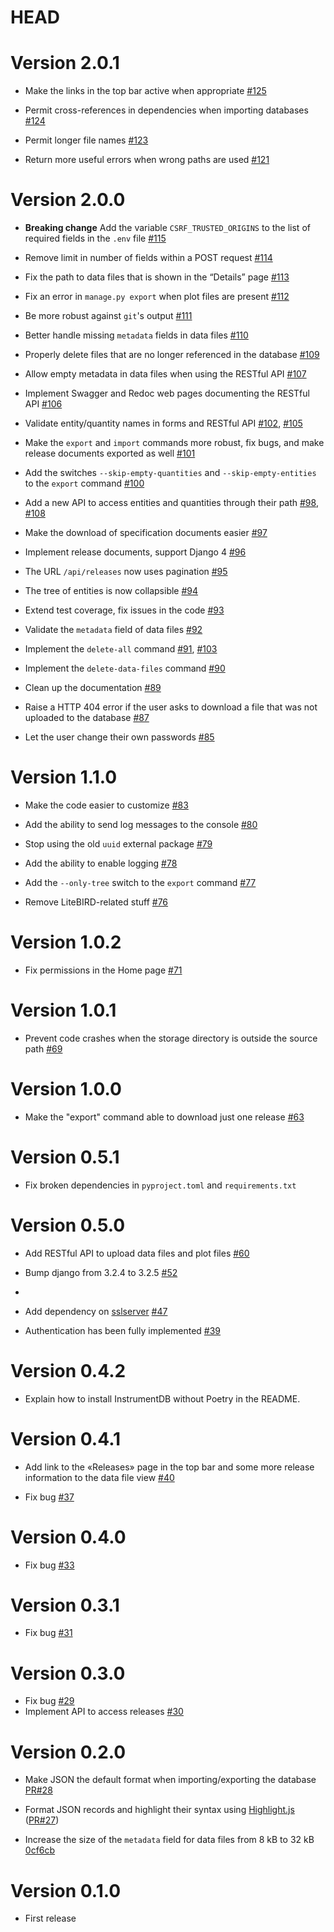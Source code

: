 # HEAD

# Version 2.0.1

-   Make the links in the top bar active when appropriate [#125](https://github.com/ziotom78/instrumentdb/pull/125)

-   Permit cross-references in dependencies when importing databases [#124](https://github.com/ziotom78/instrumentdb/pull/124)

-   Permit longer file names [#123](https://github.com/ziotom78/instrumentdb/pull/123)

-   Return more useful errors when wrong paths are used [#121](https://github.com/ziotom78/instrumentdb/pull/121)

# Version 2.0.0

-   **Breaking change** Add the variable `CSRF_TRUSTED_ORIGINS` to the list of required fields in the `.env` file [#115](https://github.com/ziotom78/instrumentdb/pull/115)

-   Remove limit in number of fields within a POST request [#114](https://github.com/ziotom78/instrumentdb/pull/114)

-   Fix the path to data files that is shown in the “Details” page [#113](https://github.com/ziotom78/instrumentdb/pull/113)

-   Fix an error in `manage.py export` when plot files are present [#112](https://github.com/ziotom78/instrumentdb/pull/112)

-   Be more robust against `git`'s output [#111](https://github.com/ziotom78/instrumentdb/pull/111)

-   Better handle missing `metadata` fields in data files [#110](https://github.com/ziotom78/instrumentdb/pull/110)

-   Properly delete files that are no longer referenced in the database [#109](https://github.com/ziotom78/instrumentdb/pull/109)

-   Allow empty metadata in data files when using the RESTful API [#107](https://github.com/ziotom78/instrumentdb/pull/107)

-   Implement Swagger and Redoc web pages documenting the RESTful API [#106](https://github.com/ziotom78/instrumentdb/pull/106)

-   Validate entity/quantity names in forms and RESTful API [#102](https://github.com/ziotom78/instrumentdb/pull/102), [#105](https://github.com/ziotom78/instrumentdb/pull/105)

-   Make the `export` and `import` commands more robust, fix bugs, and make release documents exported as well [#101](https://github.com/ziotom78/instrumentdb/pull/101)

-   Add the switches `--skip-empty-quantities` and `--skip-empty-entities` to the `export` command [#100](https://github.com/ziotom78/instrumentdb/pull/100)

-   Add a new API to access entities and quantities through their path [#98](https://github.com/ziotom78/instrumentdb/pull/98), [#108](https://github.com/ziotom78/instrumentdb/pull/108)

-   Make the download of specification documents easier [#97](https://github.com/ziotom78/instrumentdb/pull/97)

-   Implement release documents, support Django 4 [#96](https://github.com/ziotom78/instrumentdb/pull/96)

-   The URL `/api/releases` now uses pagination [#95](https://github.com/ziotom78/instrumentdb/pull/95)

-   The tree of entities is now collapsible [#94](https://github.com/ziotom78/instrumentdb/pull/94)

-   Extend test coverage, fix issues in the code [#93](https://github.com/ziotom78/instrumentdb/pull/93)

-   Validate the `metadata` field of data files [#92](https://github.com/ziotom78/instrumentdb/pull/92)

-   Implement the `delete-all` command [#91](https://github.com/ziotom78/instrumentdb/pull/91), [#103](https://github.com/ziotom78/instrumentdb/pull/103)

-   Implement the `delete-data-files` command [#90](https://github.com/ziotom78/instrumentdb/pull/90)

-   Clean up the documentation [#89](https://github.com/ziotom78/instrumentdb/pull/89)

-   Raise a HTTP 404 error if the user asks to download a file that was not uploaded to the database [#87](https://github.com/ziotom78/instrumentdb/pull/87)

-   Let the user change their own passwords [#85](https://github.com/ziotom78/instrumentdb/pull/85)

# Version 1.1.0

-   Make the code easier to customize [#83](https://github.com/ziotom78/instrumentdb/pull/83)

-   Add the ability to send log messages to the console [#80](https://github.com/ziotom78/instrumentdb/pull/80)

-   Stop using the old `uuid` external package [#79](https://github.com/ziotom78/instrumentdb/pull/79)

-   Add the ability to enable logging [#78](https://github.com/ziotom78/instrumentdb/pull/78)

-   Add the `--only-tree` switch to the `export` command [#77](https://github.com/ziotom78/instrumentdb/pull/77)

-   Remove LiteBIRD-related stuff [#76](https://github.com/ziotom78/instrumentdb/pull/76)

# Version 1.0.2

-   Fix permissions in the Home page [#71](https://github.com/ziotom78/instrumentdb/pull/71)

# Version 1.0.1

-   Prevent code crashes when the storage directory is outside the source path [#69](https://github.com/ziotom78/instrumentdb/pull/69)

# Version 1.0.0

-   Make the "export" command able to download just one release [#63](https://github.com/ziotom78/instrumentdb/pull/63)

# Version 0.5.1

-   Fix broken dependencies in `pyproject.toml` and `requirements.txt`

# Version 0.5.0

-   Add RESTful API to upload data files and plot files [#60](https://github.com/ziotom78/instrumentdb/pull/60)

-   Bump django from 3.2.4 to 3.2.5 [#52](https://github.com/ziotom78/instrumentdb/pull/52)
-    
-   Add dependency on [sslserver](https://github.com/teddziuba/django-sslserver) [#47](https://github.com/ziotom78/instrumentdb/pull/47)

-   Authentication has been fully implemented [#39](https://github.com/ziotom78/instrumentdb/pull/39)

# Version 0.4.2

-   Explain how to install InstrumentDB without Poetry in the README.

# Version 0.4.1

-   Add link to the «Releases» page in the top bar and some more release information to the data file view [#40](https://github.com/ziotom78/instrumentdb/pull/40)

-   Fix bug [#37](https://github.com/ziotom78/instrumentdb/issues/37)

# Version 0.4.0

-   Fix bug [#33](https://github.com/ziotom78/instrumentdb/issues/33)

# Version 0.3.1

-   Fix bug [#31](https://github.com/ziotom78/instrumentdb/issues/31)

# Version 0.3.0

-   Fix bug [#29](https://github.com/ziotom78/instrumentdb/issues/29)
-   Implement API to access releases [#30](https://github.com/ziotom78/instrumentdb/pull/30)

# Version 0.2.0

-   Make JSON the default format when importing/exporting the database [PR#28](https://github.com/ziotom78/instrumentdb/pull/28)

-   Format JSON records and highlight their syntax using [Highlight.js](https://highlightjs.org/) ([PR#27](https://github.com/ziotom78/instrumentdb/pull/27))

-   Increase the size of the `metadata` field for data files from 8 kB to 32 kB 
    [0cf6cb](https://github.com/ziotom78/instrumentdb/commit/0cf6cb83766696c5471dc5ba74d14ba5d709a8f0)

# Version 0.1.0

- First release
